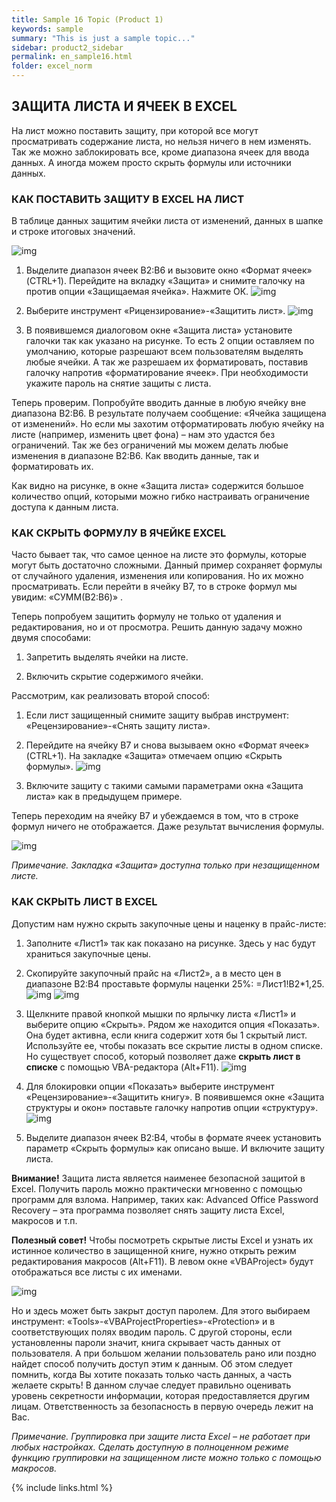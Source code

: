 ```yaml
---
title: Sample 16 Topic (Product 1)
keywords: sample
summary: "This is just a sample topic..."
sidebar: product2_sidebar
permalink: en_sample16.html
folder: excel_norm
---
```


## ЗАЩИТА ЛИСТА И ЯЧЕЕК В EXCEL

На лист можно поставить защиту, при которой все могут просматривать содержание листа, но нельзя ничего в нем изменять. Так же можно заблокировать все, кроме диапазона ячеек для ввода данных. А иногда можем просто скрыть формулы или источники данных.

### КАК ПОСТАВИТЬ ЗАЩИТУ В EXCEL НА ЛИСТ

В таблице данных защитим ячейки листа от изменений, данных в шапке и строке итоговых значений.

![img](/images/img.png)

1. Выделите диапазон ячеек B2:B6 и вызовите окно «Формат ячеек» (CTRL+1). Перейдите на вкладку «Защита» и снимите галочку на против опции «Защищаемая ячейка». Нажмите ОК.
        ![img](/images/img.png)

2. Выберите инструмент «Рицензирование»-«Защитить лист».
        ![img](/images/img.png)

3. В появившемся диалоговом окне «Защита листа» установите галочки так как указано на рисунке. То есть 2 опции оставляем по умолчанию, которые разрешают всем пользователям выделять любые ячейки. А так же разрешаем их форматировать, поставив галочку напротив «форматирование ячеек». При необходимости укажите пароль на снятие защиты с листа.

</ins>Теперь проверим.</ins> Попробуйте вводить данные в любую ячейку вне диапазона B2:B6. В результате получаем сообщение: «Ячейка защищена от изменений». Но если мы захотим отформатировать любую ячейку на листе (например, изменить цвет фона) – нам это удастся без ограничений. Так же без ограничений мы можем делать любые изменения в диапазоне B2:B6. Как вводить данные, так и форматировать их.

Как видно на рисунке, в окне «Защита листа» содержится большое количество опций, которыми можно гибко настраивать ограничение доступа к данным листа.

### КАК СКРЫТЬ ФОРМУЛУ В ЯЧЕЙКЕ EXCEL

Часто бывает так, что самое ценное на листе это формулы, которые могут быть достаточно сложными. Данный пример сохраняет формулы от случайного удаления, изменения или копирования. Но их можно просматривать. Если перейти в ячейку B7, то в строке формул мы увидим: «СУММ(B2:B6)» .

Теперь попробуем защитить формулу не только от удаления и редактирования, но и от просмотра. Решить данную задачу можно двумя способами:

1. Запретить выделять ячейки на листе.

2. Включить скрытие содержимого ячейки.

Рассмотрим, как реализовать второй способ:

1. Если лист защищенный снимите защиту выбрав инструмент: «Рецензирование»-«Снять защиту листа».

2. Перейдите на ячейку B7 и снова вызываем окно «Формат ячеек» (CTRL+1). На закладке «Защита» отмечаем опцию «Скрыть формулы».
        ![img](/images/img.png)

3. Включите защиту с такими самыми параметрами окна «Защита листа» как в предыдущем примере.

Теперь переходим на ячейку B7 и убеждаемся в том, что в строке формул ничего не отображается. Даже результат вычисления формулы.

![img](/images/img.png)

_Примечание. Закладка «Защита» доступна только при незащищенном листе._

### КАК СКРЫТЬ ЛИСТ В EXCEL

Допустим нам нужно скрыть закупочные цены и наценку в прайс-листе:

1. Заполните «Лист1» так как показано на рисунке. Здесь у нас будут храниться закупочные цены.

2. Скопируйте закупочный прайс на «Лист2», а в место цен в диапазоне B2:B4 проставьте формулы наценки 25%: =Лист1!B2*1,25.
        ![img](/images/img.png)
        ![img](/images/img.png)
    
3. Щелкните правой кнопкой мышки по ярлычку листа «Лист1» и выберите опцию «Скрыть». Рядом же находится опция «Показать». Она будет активна, если книга содержит хотя бы 1 скрытый лист. Используйте ее, чтобы показать все скрытие листы в одном списке. Но существует способ, который позволяет даже **скрыть лист в списке** с помощью VBA-редактора (Alt+F11).
        ![img](/images/img.png)

4. Для блокировки опции «Показать» выберите инструмент «Рецензирование»-«Защитить книгу». В появившемся окне «Защита структуры и окон» поставьте галочку напротив опции «структуру».
        ![img](/images/img.png)

5. Выделите диапазон ячеек B2:B4, чтобы в формате ячеек установить параметр «Скрыть формулы» как описано выше. И включите защиту листа.

**Внимание!** Защита листа является наименее безопасной защитой в Excel. Получить пароль можно практически мгновенно с помощью программ для взлома. Например, таких как: Advanced Office Password Recovery – эта программа позволяет снять защиту листа Excel, макросов и т.п.

**Полезный совет!** Чтобы посмотреть скрытые листы Excel и узнать их истинное количество в защищенной книге, нужно открыть режим редактирования макросов (Alt+F11). В левом окне «VBAProject» будут отображаться все листы с их именами.

![img](/images/img.png)

Но и здесь может быть закрыт доступ паролем. Для этого выбираем инструмент: «Tools»-«VBAProjectProperties»-«Protection» и в соответствующих полях вводим пароль. С другой стороны, если установленны пароли значит, книга скрывает часть данных от пользователя. А при большом желании пользователь рано или поздно найдет способ получить доступ этим к данным. Об этом следует помнить, когда Вы хотите показать только часть данных, а часть желаете скрыть! В данном случае следует правильно оценивать уровень секретности информации, которая предоставляется другим лицам. Ответственность за безопасность в первую очередь лежит на Вас.

_Примечание. Группировка при защите листа Excel – не работает при любых настройках. Сделать доступную в полноценном режиме функцию группировки на защищенном листе можно только с помощью макросов._

{% include links.html %}